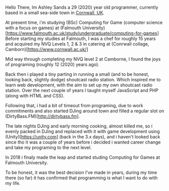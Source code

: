
Hello There, Im Ashley Sands a <span id='age'>29 (2020)</span> year old programmer, currently based in a small sea-side town in 
[Cornwall, UK](https://www.google.co.uk/maps/place/Cornwall/@50.4419899,-5.5177942,9z/data=!3m1!4b1!4m5!3m4!1s0x486ab7f0bf270ec9:0x6e423c85d94b4571!8m2!3d50.2660471!4d-5.0527125').  


At present time, i'm studying (BSc) Computing for Game (computer science with a focus on games) at (Falmouth University)[https://www.falmouth.ac.uk/study/undergraduate/computing-for-games]
Before starting my studies at Falmouth, I was a chef for roughly 15 years and acquired my NVQ Levels 1, 2 & 3 in catering at 
(Conrwall collage, Camborn)[https://www.cornwall.ac.uk/]

Mid way through completing my NVQ level 2 at Camborne, I found the joys of programing (roughly <span id='start-years-ago'>12 (2020)</span> years ago).

Back then i played a tiny parting in running a small (and to be honest, looking back, slightly dodge) shoutcast radio station. Which inspired me to learn web development, with the aim to set up my own shoutcast radio station. Over the next couple of years I taught myself JavaScript and PHP (along with HTML and CSS).

Following that, i had a bit of timeout from programing, due to work commitments and also started DJing around town and filled a regular slot on (DirtyBass.FM)[http://dirtybass.fm].

The late nights DJing and early morning cooking, almost killed me, so i evenly packed in DJing and replaced with it with game development using (Unity)[https://unity.com] (back in the 3.x days), and i haven't looked back since tho it was a couple of years before i decided i wanted career change and take my programing to the next level.


In 2018 i finaly made the leap and started studing Computing for Games at Falmouth University. 

To be honest, it was the best decision I've made in years, during my time there (so far) it has confirmed that programming is what I want to do with my life.

